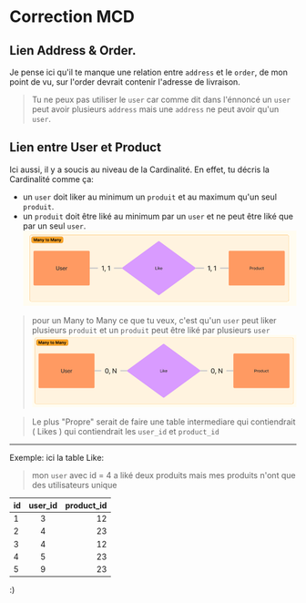 # Correction MCD

## Lien Address & Order.

Je pense ici qu'il te manque une relation entre `address` et le `order`, de mon point de vu, sur l'order devrait contenir l'adresse de livraison.
 > Tu ne peux pas utiliser le `user` car comme dit dans l'énnoncé un `user` peut avoir plusieurs `address` mais une
 > `address` ne peut avoir qu'un `user`.

## Lien entre User et Product
Ici aussi, il y a soucis au niveau de la Cardinalité. En effet, tu décris la Cardinalité comme ça:
- un `user` doit liker au minimum un `produit` et au maximum qu'un seul `produit`.
- un `produit` doit être liké au minimum par un `user` et ne peut être liké que par un seul `user`.
![base_mTm.png](base_mTm.png)


> pour un Many to Many ce que tu veux, c'est qu'un `user` peut liker plusieurs `produit` et un `produit` peut être liké 
> par plusieurs `user`
![updated_mTm.png](updated_mTm.png)

> Le plus "Propre" serait de faire une table intermediare qui contiendrait ( Likes ) qui contiendrait les `user_id` et `product_id`

<hr />

Exemple:
ici la table Like:
> mon `user` avec id = 4 a liké deux produits mais mes produits n'ont que des utilisateurs unique

| id | user_id | product_id |
|----|:-------:|-----------:|
| 1  |    3    |         12 |
| 2  |    4    |         23 |
| 3  |    4    |         12 |
| 4  |    5    |         23 |
| 5  |    9    |         23 |

:)

